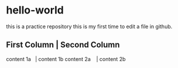 # hello-world
this is a practice repository
this is my first time to edit a file in github.

First Column | Second Column
----------------------------
content 1a    | content 1b
content 2a    | content 2b
